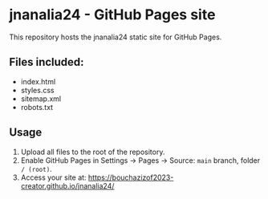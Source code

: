 # jnanalia24 - GitHub Pages site

This repository hosts the jnanalia24 static site for GitHub Pages.

## Files included:
- index.html
- styles.css
- sitemap.xml
- robots.txt

## Usage
1. Upload all files to the root of the repository.
2. Enable GitHub Pages in Settings → Pages → Source: `main` branch, folder `/ (root)`.
3. Access your site at: https://bouchazizof2023-creator.github.io/jnanalia24/
